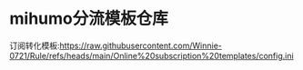 # mihumo分流模板仓库<br>
订阅转化模板:https://raw.githubusercontent.com/Winnie-0721/Rule/refs/heads/main/Online%20subscription%20templates/config.ini<br>
